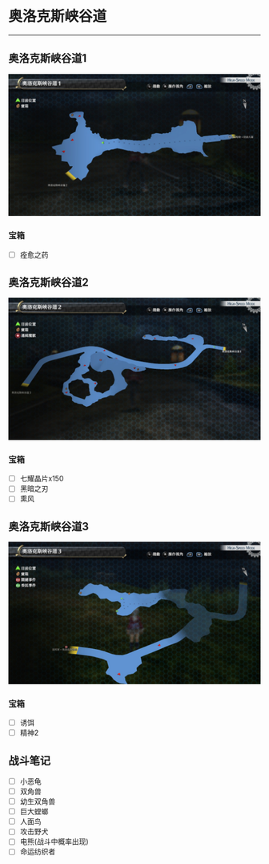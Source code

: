 # 奥洛克斯峡谷道

---

## 奥洛克斯峡谷道1

![奥洛克斯峡谷道1](../images/map_奥洛克斯峡谷道1.jpg)

### 宝箱

- [ ]  痊愈之药

## 奥洛克斯峡谷道2

![奥洛克斯峡谷道2](../images/map_奥洛克斯峡谷道2.jpg)

### 宝箱

- [ ]  七耀晶片x150
- [ ]  黑暗之刃
- [ ]  熏风

## 奥洛克斯峡谷道3

![奥洛克斯峡谷道3](../images/map_奥洛克斯峡谷道3.jpg)

### 宝箱

- [ ]  诱饵
- [ ]  精神2

## 战斗笔记

- [ ]  小恶龟
- [ ]  双角兽
- [ ]  幼生双角兽
- [ ]  巨大螳螂
- [ ]  人面鸟
- [ ]  攻击野犬
- [ ]  电熊(战斗中概率出现)
- [ ]  命运纺织者